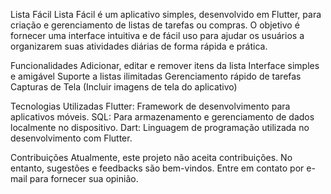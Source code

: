 Lista Fácil
Lista Fácil é um aplicativo simples, desenvolvido em Flutter, para criação e gerenciamento de listas de tarefas ou compras. O objetivo é fornecer uma interface intuitiva e de fácil uso para ajudar os usuários a organizarem suas atividades diárias de forma rápida e prática.

Funcionalidades
Adicionar, editar e remover itens da lista
Interface simples e amigável
Suporte a listas ilimitadas
Gerenciamento rápido de tarefas
Capturas de Tela
(Incluir imagens de tela do aplicativo)

Tecnologias Utilizadas
Flutter: Framework de desenvolvimento para aplicativos móveis.
SQL: Para armazenamento e gerenciamento de dados localmente no dispositivo.
Dart: Linguagem de programação utilizada no desenvolvimento com Flutter.

Contribuições
Atualmente, este projeto não aceita contribuições. No entanto, sugestões e feedbacks são bem-vindos. Entre em contato por e-mail para fornecer sua opinião.
